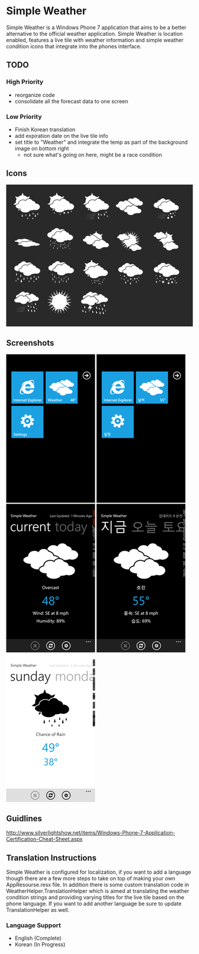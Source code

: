 # Simple Weather
Simple Weather is a Windows Phone 7 application that aims to be a better 
alternative to the official weather application. Simple Weather is
location enabled, features a live tile with weather information and 
simple weather condition icons that integrate into the phones interface.

## TODO
### High Priority
* reorganize code
* consolidate all the forecast data to one screen

### Low Priority
* Finish Korean translation
* add expiration date on the live tile info
* set title to "Weather" and integrate the temp as part of the background image on bottom right
	* not sure what's going on here, might be a race condition

## Icons
![Icon Samples](https://github.com/ameerkat/Simple-Weather/raw/master/Screenshots/icon_samples.png)
	
## Screenshots
![Live Tile English](https://github.com/ameerkat/Simple-Weather/raw/master/Screenshots/small/tileEnglish.png)
![Live Tile Korean](https://github.com/ameerkat/Simple-Weather/raw/master/Screenshots/small/tileKorean.png)
![Current Conditions English](https://github.com/ameerkat/Simple-Weather/raw/master/Screenshots/small/screen1.png)
![Current Conditions Korean](https://github.com/ameerkat/Simple-Weather/raw/master/Screenshots/small/demoKorean.png)
![Light Theme Demo](https://github.com/ameerkat/Simple-Weather/raw/master/Screenshots/small/lightTheme.png)

	
## Guidlines
http://www.silverlightshow.net/items/Windows-Phone-7-Application-Certification-Cheat-Sheet.aspx

## Translation Instructions
Simple Weather is configured for localization, if you want to add a language
though there are a few more steps to take on top of making your own
AppResourse.resx file. In addition there is some custom translation code in
WeatherHelper.TranslationHelper which is aimed at translating the weather
condition strings and providing varying titles for the live tile based on the
phone language. If you want to add another language be sure to update 
TranslationHelper as well.

### Language Support
* English (Complete)
* Korean (In Progress)
